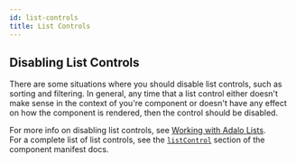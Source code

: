 ```yaml
---
id: list-controls
title: List Controls
---
```


## Disabling List Controls

There are some situations where you should disable list controls, such as sorting and filtering. In general, any time that a list control either doesn't make sense in the context of you're component or doesn't have any effect on how the component is rendered, then the control should be disabled.

For more info on disabling list controls, see [Working with Adalo Lists](/docs/interactions/control-types#working-with-adalo-lists-role-and-reference).  
For a complete list of list controls, see the [`listControl`](/docs/configuration/manifest-json#listcontrol) section of the component manifest docs.
